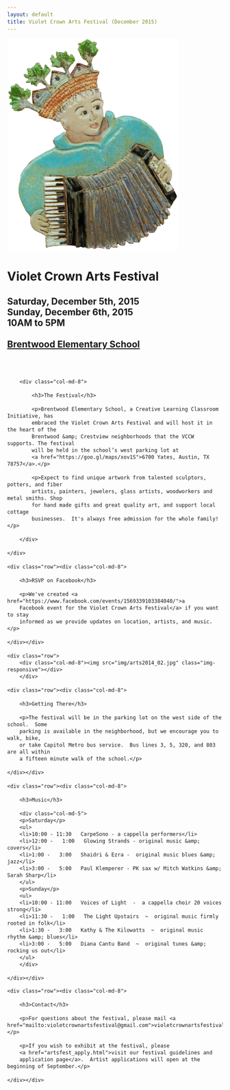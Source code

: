 ```yaml
---
layout: default
title: Violet Crown Arts Festival (December 2015)
---
```


<div class="container">
	<div class="row">
		<div class="col-md-4"><img src="img/Accordion player 400x496.png" title="Many thanks to artist Jean Graham for the use of images from the Wall of Welcome" class="img-responsive"></div>
		<div class="col-md-4">
			<h1>Violet Crown Arts Festival</h1>
			<h2>
				Saturday, December 5th, 2015<br>
				Sunday, December 6th, 2015<br>
				10AM to 5PM<br>
				<br>
				<a href="https://goo.gl/maps/xov1S">Brentwood Elementary School</a>
			</h2>
		</div>
	</div>
	<div class="row"><p><br><br></p></div>
	<div class="row">

		<div class="col-md-8">

			<h3>The Festival</h3>

			<p>Brentwood Elementary School, a Creative Learning Classroom Initiative, has
			embraced the Violet Crown Arts Festival and will host it in the heart of the
			Brentwood &amp; Crestview neighborhoods that the VCCW supports. The festival
			will be held in the school’s west parking lot at
			<a href="https://goo.gl/maps/xov1S">6700 Yates, Austin, TX 78757</a>.</p>

			<p>Expect to find unique artwork from talented sculptors, potters, and fiber
			artists, painters, jewelers, glass artists, woodworkers and metal smiths. Shop
			for hand made gifts and great quality art, and support local cottage
			businesses.  It's always free admission for the whole family!</p>

		</div>

	</div>

	<div class="row"><div class="col-md-8">

		<h3>RSVP on Facebook</h3>

		<p>We've created <a href="https://www.facebook.com/events/1569339103384040/">a
		Facebook event for the Violet Crown Arts Festival</a> if you want to stay
		informed as we provide updates on location, artists, and music.</p>

	</div></div>

	<div class="row">
		<div class="col-md-8"><img src="img/arts2014_02.jpg" class="img-responsive"></div>
        </div>

	<div class="row"><div class="col-md-8">

		<h3>Getting There</h3>

		<p>The festival will be in the parking lot on the west side of the school.  Some
		parking is available in the neighborhood, but we encourage you to walk, bike,
		or take Capitol Metro bus service.  Bus lines 3, 5, 320, and 803 are all within
		a fifteen minute walk of the school.</p>

	</div></div>

	<div class="row"><div class="col-md-8">

		<h3>Music</h3>

		<div class="col-md-5">
		<p>Saturday</p>
		<ul>
		<li>10:00 - 11:30   CarpeSono - a cappella performers</li>
		<li>12:00 -   1:00   Glowing Strands - original music &amp; covers</li>
		<li>1:00 -   3:00   Shaidri & Ezra -  original music blues &amp; jazz</li>
		<li>3:00 -   5:00   Paul Klemperer - PK sax w/ Mitch Watkins &amp; Sarah Sharp</li>
		</ul>
		<p>Sunday</p>
		<ul>
		<li>10:00 - 11:00   Voices of Light  -  a cappella choir 20 voices strong</li>
		<li>11:30 -   1:00   The Light Upstairs  ~  original music firmly rooted in folk</li>
		<li>1:30 -   3:00   Kathy & The Kilowatts  ~  original music rhythm &amp; blues</li>
		<li>3:00 -   5:00   Diana Cantu Band  ~  original tunes &amp; rocking us out</li>
		</ul>
		</div>
		
	</div></div>

<!--
	<div class="row"><div class="col-md-8">

		<h3>Artists</h3>

		TBA

	</div></div>

	<div class="row"><div class="col-md-8">

		<h3>Food</h3>

		TBA

	</div></div>
-->	
	<div class="row"><div class="col-md-8">

		<h3>Contact</h3>

		<p>For questions about the festival, please mail <a href="mailto:violetcrownartsfestival@gmail.com">violetcrownartsfestival@gmail.com</a>.</p>

		<p>If you wish to exhibit at the festival, please
		<a href="artsfest_apply.html">visit our festival guidelines and
		application page</a>.  Artist applications will open at the beginning of September.</p> 

	</div></div>
</div>
